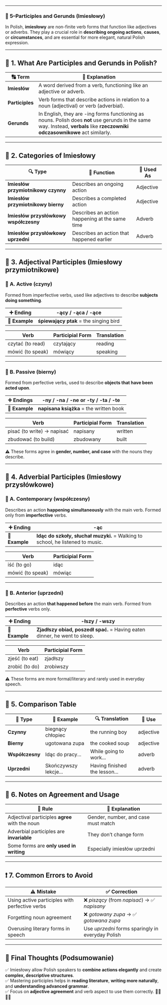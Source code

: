 
---
### 📌 **5–Participles and Gerunds (Imiesłowy)**

In Polish, **imiesłowy** are non-finite verb forms that function like adjectives or adverbs. They play a crucial role in **describing ongoing actions**, **causes**, or **circumstances**, and are essential for more elegant, natural Polish expression.

---

## 🧠 **1. What Are Participles and Gerunds in Polish?**

|🔠 **Term**|📌 **Explanation**|
|---|---|
|**Imiesłów**|A word derived from a verb, functioning like an adjective or adverb.|
|**Participles**|Verb forms that describe actions in relation to a noun (adjectival) or verb (adverbial).|
|**Gerunds**|In English, they are -ing forms functioning as nouns. Polish does **not** use gerunds in the same way. Instead, **verbals** like **rzeczowniki odczasownikowe** act similarly.|

---

## 🧩 **2. Categories of Imiesłowy**

|🔍 **Type**|🧠 **Function**|🎯 **Used As**|
|---|---|---|
|**Imiesłów przymiotnikowy czynny**|Describes an ongoing action|Adjective|
|**Imiesłów przymiotnikowy bierny**|Describes a completed action|Adjective|
|**Imiesłów przysłówkowy współczesny**|Describes an action happening at the same time|Adverb|
|**Imiesłów przysłówkowy uprzedni**|Describes an action that happened earlier|Adverb|

---

## 🧱 **3. Adjectival Participles (Imiesłowy przymiotnikowe)**

### 🔹 **A. Active (czyny)**

Formed from imperfective verbs, used like adjectives to describe **subjects doing something**.

|➕ **Ending**|-ący / -ąca / -ące|
|---|---|
|🧾 **Example**|**śpiewający ptak** = the singing bird|

|Verb|Participial Form|Translation|
|---|---|---|
|czytać (to read)|czytający|reading|
|mówić (to speak)|mówiący|speaking|

---

### 🔹 **B. Passive (bierny)**

Formed from perfective verbs, used to describe **objects that have been acted upon**.

|➕ **Endings**|-ny / -na / -ne or -ty / -ta / -te|
|---|---|
|🧾 **Example**|**napisana książka** = the written book|

|Verb|Participial Form|Translation|
|---|---|---|
|pisać (to write) → napisać|napisany|written|
|zbudować (to build)|zbudowany|built|

⚠️ These forms agree in **gender, number, and case** with the nouns they describe.

---

## 🔄 **4. Adverbial Participles (Imiesłowy przysłówkowe)**

### 🔹 **A. Contemporary (współczesny)**

Describes an action **happening simultaneously** with the main verb. Formed only from **imperfective** verbs.

|➕ **Ending**|-ąc|
|---|---|
|🧾 **Example**|**Idąc do szkoły, słuchał muzyki.** = Walking to school, he listened to music.|

|Verb|Participial Form|
|---|---|
|iść (to go)|idąc|
|mówić (to speak)|mówiąc|

---

### 🔹 **B. Anterior (uprzedni)**

Describes an action **that happened before** the main verb. Formed from **perfective** verbs only.

|➕ **Ending**|-łszy / -wszy|
|---|---|
|🧾 **Example**|**Zjadłszy obiad, poszedł spać.** = Having eaten dinner, he went to sleep.|

|Verb|Participial Form|
|---|---|
|zjeść (to eat)|zjadłszy|
|zrobić (to do)|zrobiwszy|

⚠️ These forms are more formal/literary and rarely used in everyday speech.

---

## 🧠 **5. Comparison Table**

|🧩 **Type**|🧾 **Example**|🔍 **Translation**|🎯 **Use**|
|---|---|---|---|
|**Czynny**|biegnący chłopiec|the running boy|adjective|
|**Bierny**|ugotowana zupa|the cooked soup|adjective|
|**Współczesny**|Idąc do pracy...|While going to work...|adverb|
|**Uprzedni**|Skończywszy lekcje...|Having finished the lesson...|adverb|

---

## 📘 **6. Notes on Agreement and Usage**

|📌 **Rule**|🧠 **Explanation**|
|---|---|
|Adjectival participles **agree** with the noun|Gender, number, and case must match|
|Adverbial participles are **invariable**|They don’t change form|
|Some forms are **only used in writing**|Especially imiesłów uprzedni|

---

## ❗ **7. Common Errors to Avoid**

|⚠️ **Mistake**|✅ **Correction**|
|---|---|
|Using active participles with perfective verbs|❌ _piszący_ (from _napisać_) → ✅ _napisany_|
|Forgetting noun agreement|❌ _gotowany zupa_ → ✅ _gotowana zupa_|
|Overusing literary forms in speech|Use _uprzedni_ forms sparingly in everyday Polish|

---

## 🎯 **Final Thoughts (Podsumowanie)**

✅ Imiesłowy allow Polish speakers to **combine actions elegantly** and create **complex, descriptive structures**.  
✅ Mastering participles helps in **reading literature**, **writing more naturally**, and **understanding advanced grammar**.  
✅ Focus on **adjective agreement** and verb aspect to use them correctly. 🧠📘🇵🇱